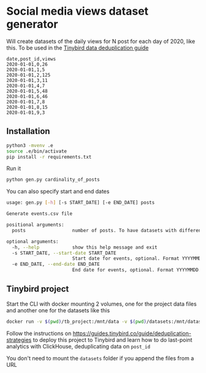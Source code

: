 # Social media views dataset generator

Will create datasets of the daily views for N post for each day of 2020, like this. To be used in the [Tinybird data deduplication guide](https://guides.tinybird.co/guide/deduplication-strategies)

```csv
date,post_id,views
2020-01-01,0,26
2020-01-01,1,5
2020-01-01,2,125
2020-01-01,3,11
2020-01-01,4,7
2020-01-01,5,48
2020-01-01,6,46
2020-01-01,7,8
2020-01-01,8,15
2020-01-01,9,3
```

## Installation

```bash
python3 -mvenv .e
source .e/bin/activate
pip install -r requirements.txt
```

Run it 

```bash
python gen.py cardinality_of_posts
```


You can also specify start and end dates
```bash
usage: gen.py [-h] [-s START_DATE] [-e END_DATE] posts

Generate events.csv file

positional arguments:
  posts                 number of posts. To have datasets with different cardinality

optional arguments:
  -h, --help            show this help message and exit
  -s START_DATE, --start-date START_DATE
                        Start date for events, optional. Format YYYYMMDD. The min start date is 20170101 (default: 20200101)
  -e END_DATE, --end-date END_DATE
                        End date for events, optional. Format YYYYMMDD. The max end date is 20201103 (default: 20201231)
```


## Tinybird project

Start the CLI with docker mounting 2 volumes, one for the project data files and another one for the datasets like this

```bash
docker run -v $(pwd)/tb_project:/mnt/data -v $(pwd)/datasets:/mnt/datasets -it tinybirdco/tinybird-cli-docker
```

Follow the instructions on https://guides.tinybird.co/guide/deduplication-strategies to deploy this project to Tinybird and learn how to do last-point analytics with ClickHouse, deduplicating data on `post_id`

You don't need to mount the `datasets` folder if you append the files from a URL